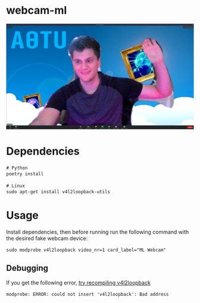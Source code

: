 # webcam-ml

![Example](./docs/zoom-screenshot.png)

# Dependencies
```
# Python
poetry install

# Linux
sudo apt-get install v4l2loopback-utils
```

# Usage
Install dependencies, then before running run the following command
with the desired fake webcam device:
```
sudo modprobe v4l2loopback video_nr=1 card_label="ML Webcam"
```

## Debugging
If you get the following error, 
[try recompiling v4l2loopback](https://askubuntu.com/questions/1263554/sudo-modprobe-v4l2loopback-modprobe-error-could-not-insert-v4l2loopback-bad)
```
modprobe: ERROR: could not insert 'v4l2loopback': Bad address
```
